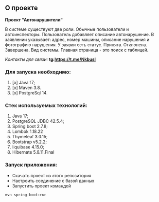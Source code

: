 ## О проекте

**Проект "Автонарушители"**

В системе существуют две роли. 
Обычные пользователи и автоинспекторы. 
Пользователь добавляет описание автонарушение. 
В заявлении указывает: адрес, номер машины, описание нарушения и фотографию нарушения. 
У заявки есть статус. Принята. Отклонена. Завершена. Вид системы. 
Главная страница - это поиск с таблицей. 

_Контакты для связи:_
__**tg:https://t.me/Nkbusl**__

### Для запуска необходимо:
1. [x] Java 17;
2. [x] Maven 3.8.
3. [x] PostgreSql 14.

### Стек используемых технологий:
1. Java 17;
2. PostgreSQL JDBC 42.5.4;
3. Spring boot 2.7.8;
4. Lombok 1.18.22
5. Thymeleaf 3.0.15;
6. Bootstrap v5.2.2;
7. liquibase 4.15.0;
8. Hibernate 5.6.11.Final

### Запуск приложения:

+ Cкачать проект из этого репозитория
+ Настроить соединение с базой данных
+ Запустить проект командой
```
mvn spring-boot:run
```

